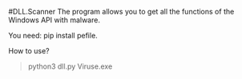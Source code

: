 #DLL.Scanner
The program allows you to get all the functions of the Windows API with malware.

You need: pip install pefile.

How to use?

> python3 dll.py Viruse.exe

